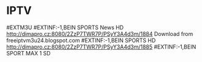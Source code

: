 # IPTV
#EXTM3U
#EXTINF:-1,BEIN SPORTS  News HD
http://dimapro.cz:8080/2ZzP7TWR7P/PSyY3A4d3m/1884
Download from freeiptvm3u24.blogspot.com
#EXTINF:-1,BEIN SPORTS HD
http://dimapro.cz:8080/2ZzP7TWR7P/PSyY3A4d3m/1885
#EXTINF:-1,BEIN SPORT MAX 1 SD

